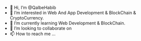 - 👋 Hi, I’m @QalbeHabib
- 👀 I’m interested in Web And App Development & BlockChain & CryptoCurrency.
- 🌱 I’m currently learning Web Development & BlockChain.
- 💞️ I’m looking to collaborate on 
- 📫 How to reach me ...

<!---
QalbeHabib/QalbeHabib is a ✨ special ✨ repository because its `README.md` (this file) appears on your GitHub profile.
You can click the Preview link to take a look at your changes.
--->
